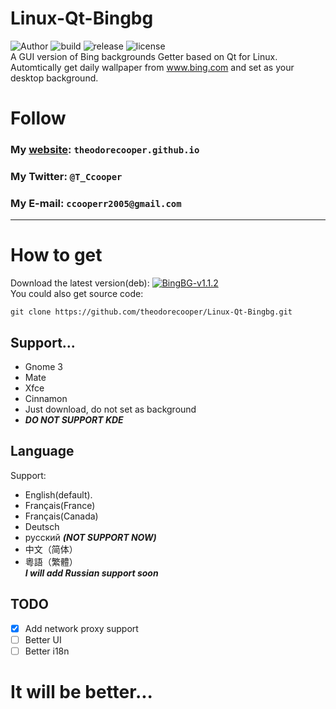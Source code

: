 # Linux-Qt-Bingbg
![Author](https://img.shields.io/badge/Author-Theodore%20Cooper-success.svg)  ![build](https://img.shields.io/badge/build-passing-brightgreen.svg)  ![release](https://img.shields.io/badge/Release-v1.1.2--beta-ff69b4.svg)  ![license](https://img.shields.io/badge/License-GPL--v3-9cf.svg)  
A GUI version of Bing backgrounds Getter based on Qt for Linux.
Automtically get daily wallpaper from www.bing.com and set as your desktop background.

# Follow
### My <a href="https://theodorecooper.github.io" target="_blank">website</a>: `theodorecooper.github.io`
### My Twitter: `@T_Ccooper`
### My E-mail: `ccooperr2005@gmail.com`

---
# How to get
Download the latest version(deb): [![BingBG-v1.1.2](https://img.shields.io/badge/Version-v1.1.2--beta-ff69b4.svg)](https://github.com/theodorecooper/Linux-Qt-Bingbg/releases/download/v1.1.2-beta/Bingbg-Qt-1.1.2-beta.deb)  
You could also get source code:
```shell
git clone https://github.com/theodorecooper/Linux-Qt-Bingbg.git
```

## Support...
* Gnome 3
* Mate
* Xfce
* Cinnamon
* Just download, do not set as background 
* ***DO NOT SUPPORT KDE***

## Language
Support:
* English(default).
* Français(France)
* Français(Canada)
* Deutsch
* русский ***(NOT SUPPORT NOW)***
* 中文（简体）
* 粵語（繁體）  
***I will add Russian support soon***

## TODO
- [x] Add network proxy support
- [ ] Better UI
- [ ] Better i18n
# It will be better...
